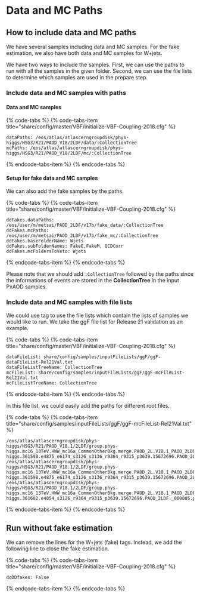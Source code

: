 # Data and MC Paths

## How to include data and MC paths

We have several samples including data and MC samples. For the fake estimation,  we also have both data and MC samples for W+jets.

We have two ways to include the samples. First, we can use the paths to run with all the samples in the given folder. Second, we can use the file lists to determine which samples are used in the prepare step.

### Include data and MC samples with paths

#### Data and MC samples

{% code-tabs %}
{% code-tabs-item title="share/config/master/VBF/initialize-VBF-Coupling-2018.cfg" %}
```text
dataPaths: /eos/atlas/atlascerngroupdisk/phys-higgs/HSG3/R21/PAOD_V18/2LDF/data/:CollectionTree
mcPaths: /eos/atlas/atlascerngroupdisk/phys-higgs/HSG3/R21/PAOD_V18/2LDF/mc/:CollectionTree
```
{% endcode-tabs-item %}
{% endcode-tabs %}

#### Setup for fake data and MC samples

We can also add the fake samples by the paths. 

{% code-tabs %}
{% code-tabs-item title="share/config/master/VBF/initialize-VBF-Coupling-2018.cfg" %}
```text
ddFakes.dataPaths: /eos/user/m/metsai/PAOD_2LDF/v17b/fake_data/:CollectionTree
ddFakes.mcPaths: /eos/user/m/metsai/PAOD_2LDF/v17b/fake_mc/:CollectionTree
ddFakes.baseFolderName: Wjets
ddFakes.subFolderNames: FakeE,FakeM, QCDCorr
ddFakes.mcFoldersToVeto: Wjets
```
{% endcode-tabs-item %}
{% endcode-tabs %}

Please note that we should add `:CollectionTree` followed by the paths since the informations of events are stored in the **CollectionTree** in the input PxAOD samples. 

### Include data and MC samples with file lists

We could use tag to use the file lists which contain the lists of samples we would like to run.  We take the ggF file list for Release 21 validation as an example. 

{% code-tabs %}
{% code-tabs-item title="share/config/master/VBF/initialize-VBF-Coupling-2018.cfg" %}
```text
dataFileList: share/config/samples/inputFileLists/ggF/ggF-dataFileList-Rel21Val.txt
dataFileListTreeName: CollectionTree
mcFileList: share/config/samples/inputFileLists/ggF/ggF-mcFileList-Rel21Val.txt
mcFileListTreeName: CollectionTree
```
{% endcode-tabs-item %}
{% endcode-tabs %}

In this file list, we could easily add the paths for different root files.

{% code-tabs %}
{% code-tabs-item title="share/config/samples/inputFileLists/ggF/ggF-mcFileList-Rel21Val.txt" %}
```text
/eos/atlas/atlascerngroupdisk/phys-higgs/HSG3/R21/PAOD_V18.1/2LDF/group.phys-higgs.mc16_13TeV.HWW_mc16a_CommonOtherBkg.merge.PAOD_2L.V18.1_PAOD_2LDF/group.phys-higgs.361598.e4875_e6174_s3126_s3136_r9364_r9315_p3639.15672696.PAOD_2LDF._000054.pool.root
/eos/atlas/atlascerngroupdisk/phys-higgs/HSG3/R21/PAOD_V18.1/2LDF/group.phys-higgs.mc16_13TeV.HWW_mc16a_CommonOtherBkg.merge.PAOD_2L.V18.1_PAOD_2LDF/group.phys-higgs.361598.e4875_e6174_s3126_s3136_r9364_r9315_p3639.15672696.PAOD_2LDF._000063.pool.root
/eos/atlas/atlascerngroupdisk/phys-higgs/HSG3/R21/PAOD_V18.1/2LDF/group.phys-higgs.mc16_13TeV.HWW_mc16a_CommonOtherBkg.merge.PAOD_2L.V18.1_PAOD_2LDF/group.phys-higgs.361602.e4054_s3126_r9364_r9315_p3639.15672696.PAOD_2LDF._000005.pool.root
```
{% endcode-tabs-item %}
{% endcode-tabs %}

## Run without fake estimation

We can remove the lines for the W+jets \(fake\) tags. Instead, we add the following line to close the fake estimation.

{% code-tabs %}
{% code-tabs-item title="share/config/master/VBF/initialize-VBF-Coupling-2018.cfg" %}
```text
doDDfakes: False
```
{% endcode-tabs-item %}
{% endcode-tabs %}


